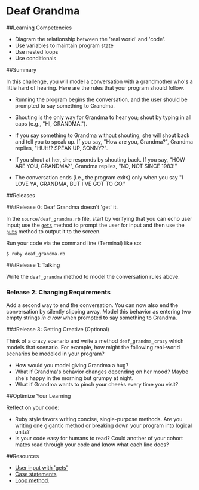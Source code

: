 # Deaf Grandma 
 
##Learning Competencies 

* Diagram the relationship between the 'real world' and 'code'.
* Use variables to maintain program state
* Use nested loops
* Use conditionals


##Summary

In this challenge, you will model a conversation with a grandmother who's a little hard of hearing.  Here are the rules that your program should follow.

* Running the program begins the conversation, and the user should be prompted to say something to Grandma.

* Shouting is the only way for Grandma to hear you; shout by typing in all caps (e.g., "HI, GRANDMA.").

* If you say something to Grandma without shouting, she will shout back and tell you to speak up.  If you say, "How are you, Grandma?", Grandma replies, "HUH!? SPEAK UP, SONNY?".

* If you shout at her, she responds by shouting back.  If you say, "HOW ARE YOU, GRANDMA?", Grandma replies, "NO, NOT SINCE 1983!"

*  The conversation ends (i.e., the program exits) only when you say "I LOVE YA, GRANDMA, BUT I'VE GOT TO GO."


##Releases

###Release 0: Deaf Grandma doesn't 'get' it.

In the `source/deaf_grandma.rb` file, start by verifying that you can echo user input; use the [`gets`](http://www.ruby-doc.org/docs/Tutorial/part_02/user_input.html) method to prompt the user for input and then use the [`puts`](http://www.ruby-doc.org/core-2.1.0/IO.html#method-i-puts) method to output it to the screen.

Run your code via the command line (Terminal) like so:

```
$ ruby deaf_grandma.rb
```


###Release 1: Talking

Write the `deaf_grandma` method to model the conversation rules above.

### Release 2: Changing Requirements 

Add a second way to end the conversation.  You can now also end the conversation by silently slipping away.  Model this behavior as entering two empty strings *in a row* when prompted to say something to Grandma.

###Release 3: Getting Creative (Optional)

Think of a crazy scenario and write a method `deaf_grandma_crazy` which models that scenario.  For example, how might the following real-world scenarios be modeled in your program?

* How would you model giving Grandma a hug?
* What if Grandma's behavior changes depending on her mood? Maybe she's happy in the morning but grumpy at night.
* What if Grandma wants to pinch your cheeks every time you visit?

##Optimize Your Learning 

Reflect on your code: 

* Ruby style favors writing concise, single-purpose methods.  Are you writing one gigantic method or breaking down your program into logical units?
* Is your code easy for humans to read?  Could another of your cohort mates read through your code and know what each line does?

##Resources

* [User input with 'gets'](http://www.ruby-doc.org/core-2.1.0/IO.html#method-i-puts)
* [Case statements](http://www.skorks.com/2009/08/how-a-ruby-case-statement-works-and-what-you-can-do-with-it/)
* [Loop method](http://ruby-doc.org/core-1.9.3/Kernel.html#method-i-loop).
